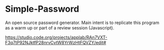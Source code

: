 # Simple-Password
An open source password generator. Main intent is to replicate this program as a warm up or part of a review session (Javascript).

https://studio.code.org/projects/applab/RAn7VXT-F3q7tP92NJktfP28nrvCvtW8YrWzHtFQVZY/edit#
